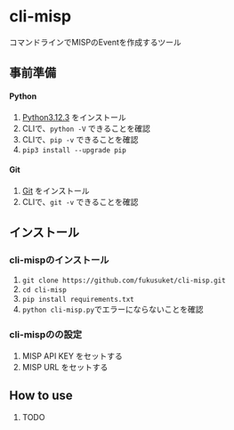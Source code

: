 # cli-misp
コマンドラインでMISPのEventを作成するツール

## 事前準備
#### Python
1. [Python3.12.3](https://www.python.org/downloads) をインストール
2. CLIで、`python -V` できることを確認
3. CLIで、`pip -v` できることを確認
4. `pip3 install --upgrade pip`

#### Git
1. [Git](https://gitforwindows.org/) をインストール
2. CLIで、`git -v` できることを確認


## インストール
### cli-mispのインストール
1. `git clone https://github.com/fukusuket/cli-misp.git`
2. `cd cli-misp`
3. `pip install requirements.txt`
4. `python cli-misp.py`でエラーにならないことを確認

### cli-mispのの設定
1. MISP API KEY をセットする
2. MISP URL をセットする

## How to use
1. TODO